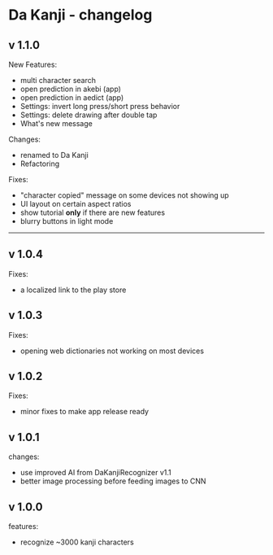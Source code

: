 
# Da Kanji - changelog


## v 1.1.0
New Features:
- multi character search
- open prediction in akebi (app)
- open prediction in aedict (app)
- Settings: invert long press/short press behavior
- Settings: delete drawing after double tap
- What's new message

Changes:
- renamed to Da Kanji
- Refactoring

Fixes:
- "character copied" message on some devices not showing up 
- UI layout on certain aspect ratios
- show tutorial **only** if there are new features
- blurry buttons in light mode

-------------------------------------------------------------------------
## v 1.0.4
Fixes:
- a localized link to the play store

## v 1.0.3
Fixes:
- opening web dictionaries not working on most devices

## v 1.0.2
Fixes:
- minor fixes to make app release ready

## v 1.0.1
changes:

- use improved AI from DaKanjiRecognizer v1.1
- better image processing before feeding images to CNN

## v 1.0.0

features:
- recognize ~3000 kanji characters